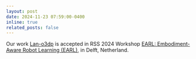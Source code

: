```yaml
---
layout: post
date: 2024-11-23 07:59:00-0400
inline: true
related_posts: false
---
```

Our work [Lan-o3dp](https://arxiv.org/pdf/2407.00451) is accepted in RSS 2024 Workshop [EARL: Embodiment-Aware Robot Learning (EARL)](https://sites.google.com/view/wearl), in Delft, Netherland.

